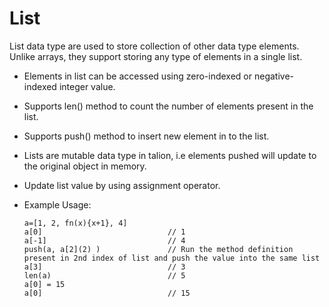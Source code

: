 
# List

List data type are used to store collection of other data type elements. Unlike arrays, they support storing any type of elements in a single list.

- Elements in list can be accessed using zero-indexed or negative-indexed integer value.
- Supports len() method to count the number of elements present in the list.
- Supports push() method to insert new element in to the list.
- Lists are mutable data type in talion, i.e elements pushed will update to the original object in memory.
- Update list value by using assignment operator. 

- Example Usage:
    ```
    a=[1, 2, fn(x){x+1}, 4]
    a[0]                            // 1
    a[-1]                           // 4
    push(a, a[2](2) )               // Run the method definition present in 2nd index of list and push the value into the same list
    a[3]                            // 3
    len(a)                          // 5
    a[0] = 15
    a[0]                            // 15
    ```